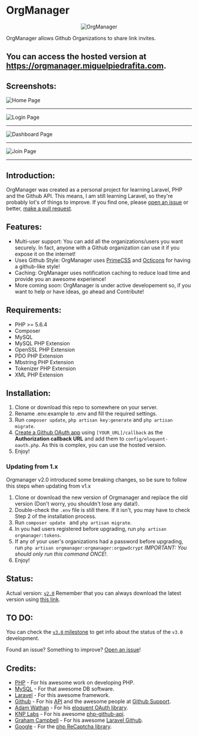 # OrgManager
<p align="center">

  <img src="http://i.imgur.com/KwXdDeX.png" alt="OrgManager">
</p>

OrgManager allows Github Organizations to share link invites.

## You can access the hosted version at https://orgmanager.miguelpiedrafita.com.

## Screenshots:

![Home Page](http://i.imgur.com/6sgmk7I.png)

---

![Login Page](http://i.imgur.com/A3yJoWE.png)

---

![Dashboard Page](http://i.imgur.com/OoWM4p8.png)

---

![Join Page](http://i.imgur.com/fzq4Kpg.png)

---

## Introduction:

OrgManager was created as a personal project for learning Laravel, PHP and the Github API. This means, I am still learning Laravel, so they're probably lot's of things to improve. If you find one, please [open an issue](https://github.com/m1guelpf/orgmanager/issues/new) or better, [make a pull request](https://github.com/m1guelpf/orgmanager/pulls/compare).

## Features:

- Multi-user support: You can add all the organizations/users you want securely. In fact, anyone with a Github organization can use it if you expose it on the internet!
- Uses Github Style: OrgManager uses [PrimeCSS](http://primercss.io/) and [Octicons](https://octicons.github.com) for having a github-like style!
- Caching: OrgManager uses notification caching to reduce load time and provide you an awesome experience!
- More coming soon: OrgManager is under active developement so, if you want to help or have ideas, go ahead and Contribute!

## Requirements:

- PHP >= 5.6.4
- Composer
- MySQL
- MySQL PHP Extension
- OpenSSL PHP Extension
- PDO PHP Extension
- Mbstring PHP Extension
- Tokenizer PHP Extension
- XML PHP Extension

## Installation:

1. Clone or download this repo to somewhere on your server.
2. Rename .env.example to .env and fill the required settings.
3. Run ```composer update```, ```php artisan key:generate``` and ```php artisan migrate```.
4. [Create a Github OAuth app](https://github.com/settings/applications/new) using ```[YOUR_URL]/callback``` as the **Authorization callback URL** and add them to ```config/eloquent-oauth.php```. As this is complex, you can use the hosted version.
5. Enjoy!

### Updating from 1.x

Orgmanager v2.0 introduced some breaking changes, so be sure to follow this steps when updating from v1.x

1. Clone or download the new version of Orgmanager and replace the old version (Don't worry, you shouldn't lose any data!).
2. Double-check the ```.env``` file is still there. If it isn't, you may have to check Step 2 of the installation process.
3. Run ```composer update ``` and ```php artisan migrate```.
4. In you had users registered before upgrading, run ```php artisan orgmanager:tokens```.
5. If any of your user's organizations had a password before upgrading, run ```php artisan orgmanager:orgmanager:orgpwdcrypt``` *IMPORTANT: You should only run this command ONCE!*.
6. Enjoy!

## Status:

Actual version: [```v2.0```](https://github.com/m1guelpf/orgmanager/releases/v2.0)
Remember that you can always download the latest version using [this link](https://github.com/m1guelpf/orgmanager/releases/latest).

## TO DO:

You can check the [```v3.0``` milestone](https://github.com/m1guelpf/orgmanager/milestone/2) to get info about the status of the ```v3.0``` development.

Found an issue? Something to improve? [Open an issue](https://github.com/m1guelpf/orgmanager/issues/new)!

## Credits:

- [PHP](https://php.net) - For his awesome work on developing PHP.
- [MySQL](https://mysql.com) - For that awesome DB software.
- [Laravel](https://laravel.com) - For this awesome framework.
- [Github](https://github.com) - For his [API](https://developers.github.com/v3) and the awesome people at [Github Support](https://github.com/contact).
- [Adam Wathan](https://github.com/adamwathan) - For his [eloquent OAuth library](https://github.com/adamwathan/eloquent-oauth-l5).
- [KNP Labs](https://knplabs.com) - For his awesome [php-github-api](https://github.com/KnpLabs/php-github-api).
- [Graham Campbell](https://gjcampbell.co.uk/) - For his awesome [Laravel Github](https://github.com/GrahamCampbell/Laravel-GitHub).
- [Google](https://hithub.com/google) - For the [php ReCaptcha library](https://github.com/google/recaptcha).
